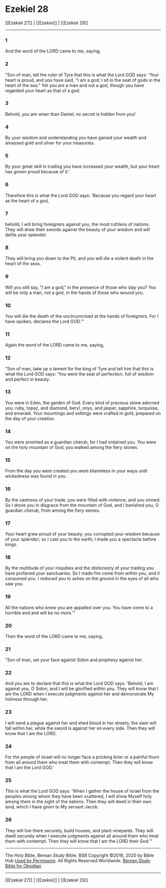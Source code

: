 # Ezekiel 28

[[Ezekiel 27]] | [[Ezekiel]] | [[Ezekiel 29]]

---

### 1
And the word of the LORD came to me, saying,

### 2
"Son of man, tell the ruler of Tyre that this is what the Lord GOD says: 'Your heart is proud, and you have said, "I am a god; I sit in the seat of gods in the heart of the sea." Yet you are a man and not a god, though you have regarded your heart as that of a god.

### 3
Behold, you are wiser than Daniel; no secret is hidden from you!

### 4
By your wisdom and understanding you have gained your wealth and amassed gold and silver for your treasuries.

### 5
By your great skill in trading you have increased your wealth, but your heart has grown proud because of it.'

### 6
Therefore this is what the Lord GOD says: 'Because you regard your heart as the heart of a god,

### 7
behold, I will bring foreigners against you, the most ruthless of nations. They will draw their swords against the beauty of your wisdom and will defile your splendor.

### 8
They will bring you down to the Pit, and you will die a violent death in the heart of the seas.

### 9
Will you still say, "I am a god," in the presence of those who slay you? You will be only a man, not a god, in the hands of those who wound you.

### 10
You will die the death of the uncircumcised at the hands of foreigners. For I have spoken, declares the Lord GOD.'"

### 11
Again the word of the LORD came to me, saying,

### 12
"Son of man, take up a lament for the king of Tyre and tell him that this is what the Lord GOD says: 'You were the seal of perfection, full of wisdom and perfect in beauty.

### 13
You were in Eden, the garden of God. Every kind of precious stone adorned you: ruby, topaz, and diamond, beryl, onyx, and jasper, sapphire, turquoise, and emerald. Your mountings and settings were crafted in gold, prepared on the day of your creation.

### 14
You were anointed as a guardian cherub, for I had ordained you. You were on the holy mountain of God; you walked among the fiery stones.

### 15
From the day you were created you were blameless in your ways until wickedness was found in you.

### 16
By the vastness of your trade, you were filled with violence, and you sinned. So I drove you in disgrace from the mountain of God, and I banished you, O guardian cherub, from among the fiery stones.

### 17
Your heart grew proud of your beauty; you corrupted your wisdom because of your splendor; so I cast you to the earth; I made you a spectacle before kings.

### 18
By the multitude of your iniquities and the dishonesty of your trading you have profaned your sanctuaries. So I made fire come from within you, and it consumed you. I reduced you to ashes on the ground in the eyes of all who saw you.

### 19
All the nations who know you are appalled over you. You have come to a horrible end and will be no more.'"

### 20
Then the word of the LORD came to me, saying,

### 21
"Son of man, set your face against Sidon and prophesy against her.

### 22
And you are to declare that this is what the Lord GOD says: 'Behold, I am against you, O Sidon, and I will be glorified within you. They will know that I am the LORD when I execute judgments against her and demonstrate My holiness through her.

### 23
I will send a plague against her and shed blood in her streets; the slain will fall within her, while the sword is against her on every side. Then they will know that I am the LORD.

### 24
For the people of Israel will no longer face a pricking brier or a painful thorn from all around them who treat them with contempt. Then they will know that I am the Lord GOD.'

### 25
This is what the Lord GOD says: 'When I gather the house of Israel from the peoples among whom they have been scattered, I will show Myself holy among them in the sight of the nations. Then they will dwell in their own land, which I have given to My servant Jacob.

### 26
They will live there securely, build houses, and plant vineyards. They will dwell securely when I execute judgments against all around them who treat them with contempt. Then they will know that I am the LORD their God.'"

---

The Holy Bible, Berean Study Bible, BSB
Copyright ©2016, 2020 by Bible Hub
[Used by Permission](https://berean.bible/terms.htm). All Rights Reserved Worldwide.
[Berean Study Bible for Obsidian](https://github.com/gapmiss/berean-study-bible-for-obsidian)

---

[[Ezekiel 27]] | [[Ezekiel]] | [[Ezekiel 29]]

